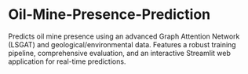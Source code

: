 # Oil-Mine-Presence-Prediction
Predicts oil mine presence using an advanced Graph Attention Network (LSGAT) and geological/environmental data. Features a robust training pipeline, comprehensive evaluation, and an interactive Streamlit web application for real-time predictions.
